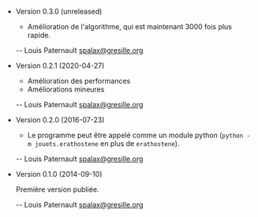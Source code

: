* Version 0.3.0 (unreleased)

    * Amélioration de l'algorithme, qui est maintenant 3000 fois plus rapide.

    -- Louis Paternault <spalax@gresille.org>

* Version 0.2.1 (2020-04-27)

    * Amélioration des performances
    * Améliorations mineures

    -- Louis Paternault <spalax@gresille.org>

* Version 0.2.0 (2016-07-23)

    * Le programme peut être appelé comme un module python (``python -m jouets.erathostene`` en plus de ``erathostene``).

    -- Louis Paternault <spalax@gresille.org>

* Version 0.1.0 (2014-09-10)

    Première version publiée.

    -- Louis Paternault <spalax@gresille.org>
